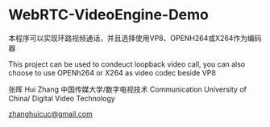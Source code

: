 # WebRTC-VideoEngine-Demo
本程序可以实现环路视频通话，并且选择使用VP8、OPENH264或X264作为编码器

This project can be used to condeuct loopback video call, you can also choose to use OPENh264 or X264 as video codec beside VP8

张晖
Hui Zhang
中国传媒大学/数字电视技术
Communication University of China/ Digital Video Technology

zhanghuicuc@gmail.com
